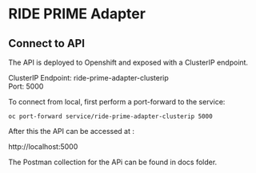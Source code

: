 # RIDE PRIME Adapter  



## Connect to API  

The API is deployed to Openshift and exposed with a ClusterIP endpoint.   

ClusterIP Endpoint: ride-prime-adapter-clusterip  
Port: 5000  

To connect from local, first perform a port-forward to the service:  

```
oc port-forward service/ride-prime-adapter-clusterip 5000  
```  

After this the API can be accessed at :

http://localhost:5000  

The Postman collection for the APi can be found in docs folder.  